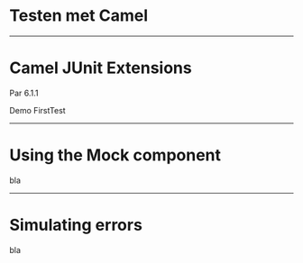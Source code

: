 # Testen met **Camel**

---

# Camel JUnit Extensions

Par 6.1.1

Demo FirstTest

---

# Using the Mock component

bla

---

# Simulating errors

bla
